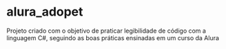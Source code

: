 # alura_adopet
Projeto criado com o objetivo de praticar legibilidade de código com a linguagem C#, seguindo as boas práticas ensinadas em um curso da Alura 

